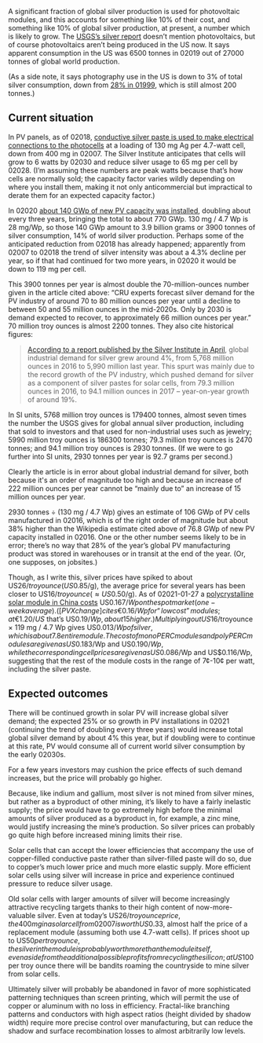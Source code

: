 A significant fraction of global silver production is used for photovoltaic
modules, and this accounts for something like 10% of their cost, and
something like 10% of global silver production, at present, a number
which is likely to grow.  The [USGS’s silver report] doesn’t mention
photovoltaics, but of course photovoltaics aren’t being produced in
the US now.  It says apparent consumption in the US was 6500 tonnes in
02019 out of 27000 tonnes of global world production.

[USGS’s silver report]: https://pubs.usgs.gov/periodicals/mcs2020/mcs2020-silver.pdf
[28% in 01999]: https://s3-us-west-2.amazonaws.com/prd-wret/assets/palladium/production/mineral-pubs/silver/880300.pdf "USGS mineral commodities summary for silver from the year 02000"

(As a side note, it says photography use in the US is down to 3% of
total silver consumption, down from [28% in 01999], which is still
almost 200 tonnes.)

Current situation
-----------------

In PV panels, as of 02018, [conductive silver paste is used to make
electrical connections to the photocells][pvmag] at a loading of
130 mg Ag per 4.7-watt cell, down from 400 mg in 02007.  The Silver
Institute anticipates that cells will grow to 6 watts by 02030 and
reduce silver usage to 65 mg per cell by 02028.  (I’m assuming these
numbers are peak watts because that’s how cells are normally sold; the
capacity factor varies wildly depending on where you install them,
making it not only anticommercial but impractical to derate them for
an expected capacity factor.)

[pvmag]: https://www.pv-magazine.com/2018/07/06/amount-of-silver-needed-in-solar-cells-to-be-more-than-halved-by-2028-silver-institute-says/ "Amount of silver needed in solar cells to be more than halved by 2028, Silver Institute says, July 6, 02018, attributed to Emiliano Bellini but basically just a Silver Institute press release"

In 02020 [about 140 GWp of new PV capacity was installed][gop],
doubling about every three years, bringing the total to about 770 GWp.
130 mg / 4.7 Wp is 28 mg/Wp, so those 140 GWp amount to 3.9 billion
grams or 3900 tonnes of silver consumption, 14% of world silver
production.  Perhaps some of the anticipated reduction from 02018 has
already happened; apparently from 02007 to 02018 the trend of silver
intensity was about a 4.3% decline per year, so if that had continued
for two more years, in 02020 it would be down to 119 mg per cell.

[gop]: https://en.wikipedia.org/wiki/Growth_of_photovoltaics

This 3900 tonnes per year is almost double the 70-million-ounces
number given in the article cited above: “CRU experts forecast silver
demand for the PV industry of around 70 to 80 million ounces per year
until a decline to between 50 and 55 million ounces in the
mid-2020s. Only by 2030 is demand expected to recover, to
approximately 66 million ounces per year.”  70 million troy ounces is
almost 2200 tonnes.  They also cite historical figures:

> [According to a report published by the Silver Institute in
> April][silvinst], global industrial demand for silver grew around
> 4%, from 5,768 million ounces in 2016 to 5,990 million last
> year. This spurt was mainly due to the record growth of the PV
> industry, which pushed demand for silver as a component of silver
> pastes for solar cells, from 79.3 million ounces in 2016, to 94.1
> million ounces in 2017 – year-on-year growth of around 19%.

[silvinst]: https://www.pv-magazine.com/2018/04/23/demand-for-silver-in-global-pv-industry-rose-19-in-2017-says-silver-institute/

In SI units, 5768 million troy ounces is 179400 tonnes, almost seven
times the number the USGS gives for global annual silver production,
including that sold to investors and that used for non-industrial uses
such as jewelry; 5990 million troy ounces is 186300 tonnes; 79.3
million troy ounces is 2470 tonnes; and 94.1 million troy ounces is
2930 tonnes.  (If we were to go further into SI units, 2930 tonnes per
year is 92.7 grams per second.)

Clearly the article is in error about global industrial demand for
silver, both because it's an order of magnitude too high and because
an increase of 222 million ounces per year cannot be “mainly due to”
an increase of 15 million ounces per year.

2930 tonnes ÷ (130 mg / 4.7 Wp) gives an estimate of 106 GWp of PV
cells manufactured in 02016, which is of the right order of magnitude
but about 38% higher than the Wikipedia estimate cited above of 76.8
GWp of new PV capacity installed in 02016.  One or the other number
seems likely to be in error; there’s no way that 28% of the year’s
global PV manufacturing product was stored in warehouses or in transit
at the end of the year.  (Or, one supposes, on jobsites.)

Though, as I write this, silver prices have spiked to about US$26/troy
ounce (US$0.85/g), the average price for several years has been closer
to US$16/troy ounce (≈US$0.50/g).  As of 02021-01-27 a
[polycrystalline solar module in China costs][pvinsights] US$0.167/Wp
on the spot market (one-week average).  ([PVXchange] cites €0.16/Wp
for “low cost” modules; at €1.20/US$ that’s US$0.19/Wp, about 15%
higher.)  Multiplying out US$16/troyounce × 119 mg / 4.7 Wp gives
US$0.013/Wp of silver, which is about 7.8% of the spot price of the
entire module.  The cost of mono PERC modules and poly PERC modules
are given as US$0.183/Wp and US$0.190/Wp, while the corresponding cell
prices are given as US$0.086/Wp and US$0.116/Wp, suggesting that the
rest of the module costs in the range of 7¢-10¢ per watt, including
the silver paste.

[pvinsights]: https://archive.fo/XxifD "Archive from 02021-02-02 of http://pvinsights.com/"
[PVXchange]: https://www.solarserver.de/pv-modulpreise/

Expected outcomes
-----------------

There will be continued growth in solar PV will increase global silver
demand; the expected 25% or so growth in PV installations in 02021
(continuing the trend of doubling every three years) would increase
total global silver demand by about 4% this year, but if doubling were
to continue at this rate, PV would consume all of current world silver
consumption by the early 02030s.

For a few years investors may cushion the price effects of such demand
increases, but the price will probably go higher.

Because, like indium and gallium, most silver is not mined from silver
mines, but rather as a byproduct of other mining, it’s likely to have
a fairly inelastic supply; the price would have to go extremely high
before the minimal amounts of silver produced as a byproduct in, for
example, a zinc mine, would justify increasing the mine’s production.
So silver prices can probably go quite high before increased mining
limits their rise.

Solar cells that can accept the lower efficiencies that accompany the
use of copper-filled conductive paste rather than silver-filled paste
will do so, due to copper’s much lower price and much more elastic
supply.  More efficient solar cells using silver will increase in
price and experience continued pressure to reduce silver usage.

Old solar cells with larger amounts of silver will become increasingly
attractive recycling targets thanks to their high content of
now-more-valuable silver.  Even at today’s US$26/troy ounce price, the
400 mg in a solar cell from 02007 is worth US$0.33, almost half the
price of a replacement module (assuming both use 4.7-watt cells).  If
prices shoot up to US$50 per troy ounce, the silver in the module is
probably worth more than the module itself, even aside from the
additional possible profits from recycling the silicon; at US$100 per
troy ounce there will be bandits roaming the countryside to mine
silver from solar cells.

Ultimately silver will probably be abandoned in favor of more
sophisticated patterning techniques than screen printing, which will
permit the use of copper or aluminum with no loss in efficiency.
Fractal-like branching patterns and conductors with high aspect ratios
(height divided by shadow width) require more precise control over
manufacturing, but can reduce the shadow and surface recombination
losses to almost arbitrarily low levels.
